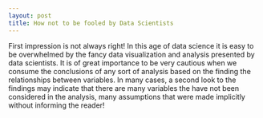 ```yaml
---
layout: post
title: How not to be fooled by Data Scientists
---
```


First impression is not always right! In this age of data science it is easy to be overwhelmed by the fancy data visualization and analysis presented by data scientists. It is of great importance to be very cautious when we consume the conclusions of any sort of analysis based on the finding the relationships between variables. In many cases, a second look to the findings may indicate that there are many variables the have not been considered in the analysis, many assumptions that were made implicitly without informing the reader!

